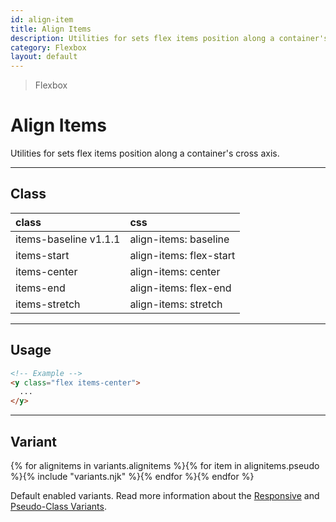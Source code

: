 ```yaml
---
id: align-item
title: Align Items
description: Utilities for sets flex items position along a container's cross axis.
category: Flexbox
layout: default
---
```


> Flexbox

# Align Items

Utilities for sets flex items position along a container's cross axis.

---

## Class

| <span class="px-3 py-1 text-white (dark)text-charcoal-100 bg-charcoal-100 (dark)bg-gray-600 rounded-full">class</span> | <span class="px-3 py-1 text-white (dark)text-charcoal-100 bg-charcoal-100 (dark)bg-gray-600 rounded-full">css</span> |
|:--|:--|
| items-baseline <span class="ml-1 px-2 py-1 text-sm text-gray-600 (dark)text-charcoal-100 bg-gray-300 (dark)bg-gray-600">v1.1.1</span> | align-items: baseline |
| items-start | align-items: flex-start |
| items-center | align-items: center |
| items-end | align-items: flex-end |
| items-stretch | align-items: stretch |

---

## Usage

```html
<!-- Example -->
<y class="flex items-center">
  ...
</y>
```

---

## Variant

<y class="flex flex-gap-2 flex-wrap justify-start items-center">{% for alignitems in variants.alignitems %}{% for item in alignitems.pseudo %}{% include "variants.njk" %}{% endfor %}{% endfor %}</y>

Default enabled variants. Read more information about the [Responsive](/responsive) and [Pseudo-Class Variants](/pseudo-class-variants/).

